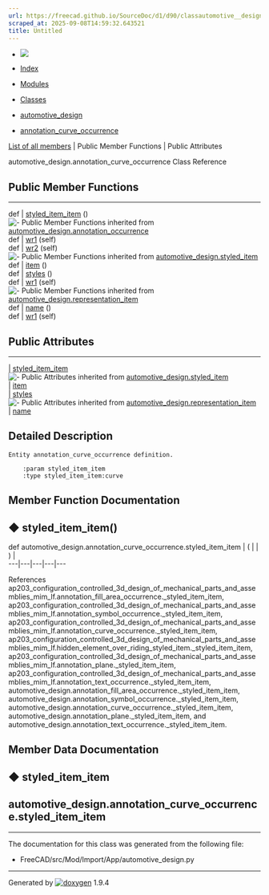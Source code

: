 ```yaml
---
url: https://freecad.github.io/SourceDoc/d1/d90/classautomotive__design_1_1annotation__curve__occurrence.html
scraped_at: 2025-09-08T14:59:32.643521
title: Untitled
---
```


  * [ ![](https://www.freecad.org/svg/logo-freecad.svg) ](https://freecadweb.org "FreeCAD")
  * [Index](../../index.html "Index")
  * [Modules](../../modules.html "Modules list")
  * [Classes](../../annotated.html "Annotated list")

  * [automotive_design](../../d4/ddf/namespaceautomotive__design.html)
  * [annotation_curve_occurrence](../../d1/d90/classautomotive__design_1_1annotation__curve__occurrence.html)

[List of all members](../../dc/dde/classautomotive__design_1_1annotation__curve__occurrence-members.html) | Public Member Functions | Public Attributes

automotive_design.annotation_curve_occurrence Class Reference

##  Public Member Functions  
  
---  
def | [styled_item_item](../../d1/d90/classautomotive__design_1_1annotation__curve__occurrence.html#a8c77ed3a89b1242c51206a4404fe79d5) ()  
![-](../../closed.png) Public Member Functions inherited from
[automotive_design.annotation_occurrence](../../d1/d82/classautomotive__design_1_1annotation__occurrence.html)  
def | [wr1](../../d1/d82/classautomotive__design_1_1annotation__occurrence.html#a1d53f8edfd0b54fd137032bdf5e7a508) (self)  
def | [wr2](../../d1/d82/classautomotive__design_1_1annotation__occurrence.html#af1afcd5eb3e329fd929a8a20c1bce00d) (self)  
![-](../../closed.png) Public Member Functions inherited from
[automotive_design.styled_item](../../dd/d39/classautomotive__design_1_1styled__item.html)  
def | [item](../../dd/d39/classautomotive__design_1_1styled__item.html#a1ca47f0662afee60e3d092187972d692) ()  
def | [styles](../../dd/d39/classautomotive__design_1_1styled__item.html#adddc1c1e338ae95a29f5e9525d5d24f7) ()  
def | [wr1](../../dd/d39/classautomotive__design_1_1styled__item.html#a150262e278f8248839d7cddb3ade3d26) (self)  
![-](../../closed.png) Public Member Functions inherited from
[automotive_design.representation_item](../../d3/d20/classautomotive__design_1_1representation__item.html)  
def | [name](../../d3/d20/classautomotive__design_1_1representation__item.html#a33b5812d92aa0d107b4fd4274c17b9d9) ()  
def | [wr1](../../d3/d20/classautomotive__design_1_1representation__item.html#af350c19fc5e5763d4991494a99d979ed) (self)  
  
##  Public Attributes  
  
---  
|
[styled_item_item](../../d1/d90/classautomotive__design_1_1annotation__curve__occurrence.html#a22813a1842831cda84410963e46d3f30)  
![-](../../closed.png) Public Attributes inherited from
[automotive_design.styled_item](../../dd/d39/classautomotive__design_1_1styled__item.html)  
|
[item](../../dd/d39/classautomotive__design_1_1styled__item.html#aad87aa33fdbad670cc9dfcfdbe866d79)  
|
[styles](../../dd/d39/classautomotive__design_1_1styled__item.html#a715f59d8d13c21ae1a5c704b0dbdbebb)  
![-](../../closed.png) Public Attributes inherited from
[automotive_design.representation_item](../../d3/d20/classautomotive__design_1_1representation__item.html)  
|
[name](../../d3/d20/classautomotive__design_1_1representation__item.html#a3d48fe912053adaf5f187b606fa81c87)  
  
## Detailed Description

    
    
    Entity annotation_curve_occurrence definition.
    
        :param styled_item_item
        :type styled_item_item:curve

## Member Function Documentation

## ◆ styled_item_item()

def automotive_design.annotation_curve_occurrence.styled_item_item  | ( | | ) |   
---|---|---|---|---  
  
References
ap203_configuration_controlled_3d_design_of_mechanical_parts_and_assemblies_mim_lf.annotation_fill_area_occurrence._styled_item_item,
ap203_configuration_controlled_3d_design_of_mechanical_parts_and_assemblies_mim_lf.annotation_symbol_occurrence._styled_item_item,
ap203_configuration_controlled_3d_design_of_mechanical_parts_and_assemblies_mim_lf.annotation_curve_occurrence._styled_item_item,
ap203_configuration_controlled_3d_design_of_mechanical_parts_and_assemblies_mim_lf.hidden_element_over_riding_styled_item._styled_item_item,
ap203_configuration_controlled_3d_design_of_mechanical_parts_and_assemblies_mim_lf.annotation_plane._styled_item_item,
ap203_configuration_controlled_3d_design_of_mechanical_parts_and_assemblies_mim_lf.annotation_text_occurrence._styled_item_item,
automotive_design.annotation_fill_area_occurrence._styled_item_item,
automotive_design.annotation_symbol_occurrence._styled_item_item,
automotive_design.annotation_curve_occurrence._styled_item_item,
automotive_design.annotation_plane._styled_item_item, and
automotive_design.annotation_text_occurrence._styled_item_item.

## Member Data Documentation

## ◆ styled_item_item

automotive_design.annotation_curve_occurrence.styled_item_item  
---  
  
* * *

The documentation for this class was generated from the following file:

  * FreeCAD/src/Mod/Import/App/automotive_design.py

* * *

Generated by
[![doxygen](../../doxygen.svg)](https://www.doxygen.org/index.html) 1.9.4

